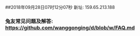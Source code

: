 ##2018年09月28日07时12分07秒 新址: 159.65.213.188
### 兔友常见问题及解答: https://github.com/wanggonging/d/blob/w/FAQ.md
